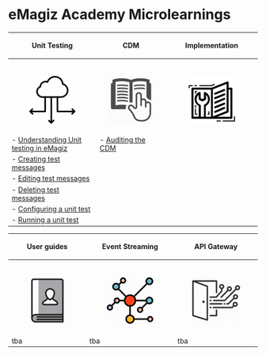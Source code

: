 # eMagiz Academy Microlearnings

| <p align="center">**Unit Testing**</p>| <p align="center">**CDM**</p>| <p align="center">**Implementation**</p>|
| ------ | ------ | ------ |
|<img width=600/><p align="center"><img src="../../img/howto/Deployment_icon.png">|<img width=600/><p align="center"><img src="../../img/howto/BestPractice_icon.jpg"></p>|<img width=600/><p align="center"><img src="../../img/howto/How2_icon.png"></p>|
| - [Understanding Unit testing in eMagiz](microlearning-understanding-unittesting.md)| - [Auditing the CDM](microlearning-audit-cdm.md) | |
| - [Creating test messages](microlearning-creating-test-messages.md)| | |
| - [Editing test messages](microlearning-editing-test-messages.md)| | |
| - [Deleting test messages](microlearning-deleting-test-messages.md)| | |
| - [Configuring a unit test](microlearning-configuring-unit-test.md)| | |
| - [Running a unit test](microlearning-running-unit-test.md)| | |



| <p align="center">**User guides**</p>| <p align="center">**Event Streaming**</p>| <p align="center">**API Gateway**</p>|
| ------ | ------ | ------ |
|<img width=800/><p align="center"><img  src="../../img/howto/UserGuide_icon.png"></p>|<img width=800/><p align="center"><img  src="../../img/howto/EventStreaming.png"></p>|<img width=800/><p align="center"><img  src="../../img/howto/API_Gateway.png"></p>|
| tba | tba | tba|